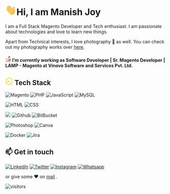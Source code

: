 
# <img src="https://raw.githubusercontent.com/manishjoy/manishjoy/master/assets/Hi.gif" width="35">Hi, I am Manish Joy

I am a Full Stack Magento Developer and Tech enthusiast. I am passionate about technologies and love to learn new things.

Apart from Technical interests, I love photography 📸 as well. You can check out my photography works over [here](https://www.instagram.com/oyyejoy).

#### <img src="https://raw.githubusercontent.com/manishjoy/manishjoy/master/assets/work.png" width="18"> I’m currently working as Software Developer | Sr. Magento Developer | LAMP - Magento at Vinove Software and Services Pvt. Ltd.


## <img src="https://raw.githubusercontent.com/manishjoy/manishjoy/master/assets/code.png" width="24"> Tech Stack


![Magento](https://img.shields.io/badge/Magento-EE672F?style=for-the-badge&logo=magento&logoColor=white) ![PHP](https://img.shields.io/badge/PHP-777BB3?style=for-the-badge&logo=php&logoColor=white) ![JavaScript](https://img.shields.io/badge/JavaScript-F7DF1E?style=for-the-badge&logo=javascript&logoColor=black) ![MySQL](https://img.shields.io/badge/-MySQL-F29111?style=for-the-badge&logo=MySQL&logoColor=00758F)

![HTML](https://img.shields.io/badge/HTML5-E34F26?style=for-the-badge&logo=html5&logoColor=white) ![CSS](https://img.shields.io/badge/CSS-239120?&style=for-the-badge&logo=css3&logoColor=white)

![](https://img.shields.io/badge/git%20-%23F05033.svg?&style=for-the-badge&logo=git&logoColor=white)  ![Github](https://img.shields.io/badge/github%20-%23121011.svg?&style=for-the-badge&logo=github&logoColor=white) ![BitBucket](https://img.shields.io/badge/bitbucket%20-%230047B3.svg?&style=for-the-badge&logo=bitbucket&logoColor=white)

![Photoshop](https://img.shields.io/badge/photoshop%20-%2331A8FF.svg?&style=for-the-badge&logo=adobe%20photoshop&logoColor=white) ![Canva](https://img.shields.io/badge/Canva%20-%2300C4CC.svg?&style=for-the-badge&logo=Canva&logoColor=white)

![Docker](https://img.shields.io/badge/docker%20-%230db7ed.svg?&style=for-the-badge&logo=docker&logoColor=white) ![Jira](https://img.shields.io/badge/-Jira-000?&style=for-the-badge&logo=Jira-Software&logoColor=0052CC)

## 📫 Get in touch
[![LinkedIn](https://img.shields.io/badge/LinkedIn-0077B5?style=for-the-badge&logo=linkedin&logoColor=white)](https://www.linkedin.com/in/manishjoy/) [![Twitter](https://img.shields.io/badge/Twitter-1DA1F2?style=for-the-badge&logo=twitter&logoColor=white)](https://twitter.com/imanishjoy) [![Instagram](https://img.shields.io/badge/the.specsy.shutterbug%20-%23E4405F.svg?&style=for-the-badge&logo=Instagram&logoColor=white)](https://www.instagram.com/the.specsy.shutterbug) [![Whatsapp](https://img.shields.io/badge/WhatsApp-25D366?style=for-the-badge&logo=whatsapp&logoColor=white)](https://api.whatsapp.com/send?phone=917042427677&text=Hi,%20I%20contacted%20you%20through%20your%20website.)


or give some ♥ on [mail](mailto:manishjoy.mj@gmail.com?subject=Discussion%20about%20My%20Project&body=Hi,%20I%20want%20to%20hire%20you%20for%20my%20project.) .



![visitors](https://visitor-badge.glitch.me/badge?page_id=manishjoy)

